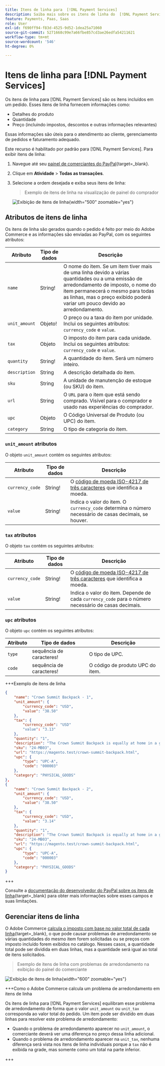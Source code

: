 ```yaml
---
title: Itens de linha para  [!DNL Payment Services]
description: Saiba mais sobre os itens de linha do  [!DNL Payment Services]  e como exibi-los no painel de comerciantes.
feature: Payments, Paas, Saas
role: User
exl-id: f690ff94-f83d-4525-9d52-1dea25a71060
source-git-commit: 5271668c99e7a66fbe857cd3ae26edfa54211621
workflow-type: tm+mt
source-wordcount: '546'
ht-degree: 0%

---
```


# Itens de linha para [!DNL Payment Services]

Os itens de linha para [!DNL Payment Services] são os itens incluídos em um pedido. Esses itens de linha fornecem informações como:

* Detalhes do produto
* Quantidade
* Preço (incluindo impostos, descontos e outras informações relevantes)

Essas informações são úteis para o atendimento ao cliente, gerenciamento de pedidos e faturamento adequado.

Este recurso é habilitado por padrão para [!DNL Payment Services]. Para exibir itens de linha:

1. Navegue até seu [painel de comerciantes do PayPal](https://www.paypal.com/merchant/){target=_blank}.

1. Clique em **Atividade** > **Todas as transações**.

1. Selecione a ordem desejada e exiba seus itens de linha:

   > Exemplo de itens de linha na visualização de painel do comprador

   ![Exibição de itens de linha](assets/paypal-shopper-dashboard-line-items-view.png){width="500" zoomable="yes"}

## Atributos de itens de linha

Os itens de linha são gerados quando o pedido é feito por meio do Adobe Commerce e as informações são enviadas ao PayPal, com os seguintes atributos:

| Atributo | Tipo de dados | Descrição |
| --- | --- | --- |
| `name` | String! | O nome do item. Se um item tiver mais de uma linha devido a várias quantidades ou a uma emissão de arredondamento de imposto, o nome do item permanecerá o mesmo para todas as linhas, mas o preço exibido poderá variar um pouco devido ao arredondamento. |
| `unit_amount` | Objeto! | O preço ou a taxa do item por unidade. Inclui os seguintes atributos: `currency_code` e `value`. |
| `tax` | Objeto | O imposto do item para cada unidade. Inclui os seguintes atributos: `currency_code` e `value`. |
| `quantity` | String! | A quantidade do item. Será um número inteiro. |
| `description` | String | A descrição detalhada do item. |
| `sku` | String | A unidade de manutenção de estoque (ou SKU) do item. |
| `url` | String | O `URL` para o item que está sendo comprado. Visível para o comprador e usado nas experiências do comprador. |
| `upc` | Objeto | O Código Universal de Produto (ou UPC) do item. |
| `category` | String | O tipo de categoria do item. |

### `unit_amount` atributos

O objeto `unit_amount` contém os seguintes atributos:

| Atributo | Tipo de dados | Descrição |
| --- | --- | --- |
| `currency_code` | String! | O [código de moeda ISO-4217 de três caracteres](https://developer.paypal.com/api/rest/reference/currency-codes/) que identifica a moeda. |
| `value` | String! | Indica o valor do item. O `currency_code` determina o número necessário de casas decimais, se houver. |

### `tax` atributos

O objeto `tax` contém os seguintes atributos:

| Atributo | Tipo de dados | Descrição |
| --- | --- | --- |
| `currency_code` | String! | O [código de moeda ISO-4217 de três caracteres](https://developer.paypal.com/api/rest/reference/currency-codes/) que identifica a moeda. |
| `value` | String! | Indica o valor do item. Depende de cada `currency_code` para o número necessário de casas decimais. |

### `upc` atributos

O objeto `upc` contém os seguintes atributos:

| Atributo | Tipo de dados | Descrição |
| --- | --- | --- |
| `type` | sequência de caracteres! | O tipo de UPC. |
| `code` | sequência de caracteres! | O código de produto UPC do item. |

+++Exemplo de itens de linha

```json
{
    "name": "Crown Summit Backpack - 1",
    "unit_amount": {
        "currency_code": "USD",
        "value": "38.50"
    },
    "tax": {
        "currency_code": "USD"
        "value": "3.13"
    },
    "quantity": "1",
    "description": "The Crown Summit Backpack is equally at home in a gym locker, study cube or a pup tent, so be sure yours is packed with books,",
    "sku": "24-MB03",
    "url": "https://magento.test/crown-summit-backpack.html",
    "upc": {
        "type": "UPC-A",
        "code": "000003"
    },
    "category": "PHYSICAL_GOODS"
},
{
    "name": "Crown Summit Backpack - 2",
    "unit_amount": {
        "currency_code": "USD",
        "value": "38.50"
    },
    "tax": {
        "currency_code": "USD",
        "value": "3.14"
    },
    "quantity": "1",
    "description": "The Crown Summit Backpack is equally at home in a gym locker, study cube or a pup tent, so be sure yours is packed with books,",
    "sku": "24-MB03",
    "url": "https://magento.test/crown-summit-backpack.html",
    "upc": {
        "type": "UPC-A",
        "code": "000003"
    },
    "category": "PHYSICAL_GOODS"
}
```

+++

Consulte a [documentação do desenvolvedor do PayPal sobre os itens de linha](https://developer.paypal.com/docs/api/orders/v2/#definition-line_item){target=_blank} para obter mais informações sobre esses campos e suas limitações.

## Gerenciar itens de linha

O Adobe Commerce [calcula o imposto com base no valor total de cada linha](https://experienceleague.adobe.com/en/docs/commerce-admin/stores-sales/site-store/taxes/taxes#warning-messages){target=_blank}, o que pode causar problemas de arredondamento se várias quantidades do mesmo item forem solicitadas ou se preços com imposto incluído forem exibidos no catálogo. Nesses casos, a quantidade total pode ser dividida em duas linhas, mas a quantidade será igual ao total de itens solicitados.

> Exemplo de itens de linha com problemas de arredondamento na exibição do painel do comerciante

![Exibição de itens de linha](assets/line-items-example.png){width="600" zoomable="yes"}

+++Como o Adobe Commerce calcula um problema de arredondamento em itens de linha

Os itens de linha para [!DNL Payment Services] equilibram esse problema de arredondamento de forma que o valor `unit_amount` ou `unit_tax` corresponda ao valor total do pedido. Um item pode ser dividido em duas linhas para resolver este problema de arredondamento:

* Quando o problema de arredondamento aparecer no `unit_amount`, o comerciante deverá ver uma diferença no preço dessa linha adicional.
* Quando o problema de arredondamento aparecer na `unit_tax`, nenhuma diferença será vista nos itens de linha individuais porque a `tax` não é exibida na grade, mas somente como um total na parte inferior.

+++
